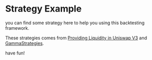 # Strategy Example
you can find some strategy here to help you using this backtesting framework.

These strategies comes from [Providing Liquidity in Uniswap V3](https://pub.tik.ee.ethz.ch/students/2021-HS/BA-2021-21.pdf) and [GammaStrategies](https://github.com/GammaStrategies/active-strategy-framework).

have fun!